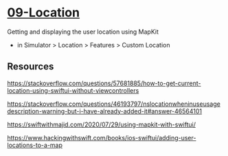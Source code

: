 # [09-Location](https://github.com/mobilelabclass-itp/09-Location)

Getting and displaying the user location using MapKit

  - in Simulator > Location > Features > Custom Location

## Resources

https://stackoverflow.com/questions/57681885/how-to-get-current-location-using-swiftui-without-viewcontrollers

https://stackoverflow.com/questions/46193797/nslocationwheninuseusagedescription-warning-but-i-have-already-added-it#answer-46564101

https://swiftwithmajid.com/2020/07/29/using-mapkit-with-swiftui/

https://www.hackingwithswift.com/books/ios-swiftui/adding-user-locations-to-a-map
